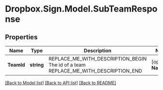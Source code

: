 # Dropbox.Sign.Model.SubTeamResponse

## Properties

Name | Type | Description | Notes
------------ | ------------- | ------------- | -------------
**TeamId** | **string** | REPLACE_ME_WITH_DESCRIPTION_BEGIN The id of a team REPLACE_ME_WITH_DESCRIPTION_END | [optional] **Name** | **string** | REPLACE_ME_WITH_DESCRIPTION_BEGIN The name of a team REPLACE_ME_WITH_DESCRIPTION_END | [optional] 

[[Back to Model list]](../README.md#documentation-for-models) [[Back to API list]](../README.md#documentation-for-api-endpoints) [[Back to README]](../README.md)

